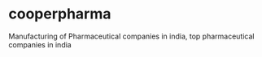 # cooperpharma
Manufacturing of Pharmaceutical companies in india, top pharmaceutical companies in india
